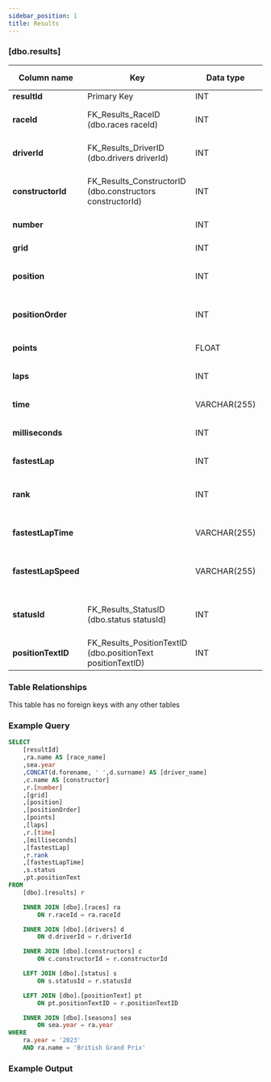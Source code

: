 ```yaml
---
sidebar_position: 1
title: Results
---
```


### [dbo.results]
| Column name | Key | Data type | Allow NULLs | Default | Description |
| ------- | ------- | ------- | ------- | ------- | ------- |
| **resultId** |  Primary Key | INT | ☐ |  |  | 
| **raceId** | FK_Results_RaceID (dbo.races raceId) | INT | ☐ | 0 | Foreign key link to races table | 
| **driverId** | FK_Results_DriverID (dbo.drivers driverId) | INT | ☐ | 0 | Foreign key link to drivers table | 
| **constructorId** | FK_Results_ConstructorID (dbo.constructors constructorId) | INT | ☐ | 0 | Foreign key link to constructors table | 
| **number** |  | INT | ☑ |  | Driver number | 
| **grid** |  | INT | ☐ | 0 | Starting grid position | 
| **position** |  | INT | ☑ |  | Official classification, if applicable | 
| **positionOrder** |  | INT | ☐ | 0 | Driver position for ordering purposes | 
| **points** |  | FLOAT | ☐ | 0 | Driver points for race | 
| **laps** |  | INT | ☐ | 0 | Number of completed laps | 
| **time** |  | VARCHAR(255) | ☑ |  | Finishing time or gap | 
| **milliseconds** |  | INT | ☑ |  | Finishing time in milliseconds | 
| **fastestLap** |  | INT | ☑ |  | Lap number of fastest lap | 
| **rank** |  | INT | ☑ | 0 | Fastest lap rank, compared to other | 
| **fastestLapTime** |  | VARCHAR(255) | ☑ |  | Fastest lap time e.g. "1:27.453" | 
| **fastestLapSpeed** |  | VARCHAR(255) | ☑ |  | Fastest lap speed (km/h) e.g. "213.874" | 
| **statusId** | FK_Results_StatusID (dbo.status statusId) | INT | ☐ | 0 | Fastest lap speed (km/h) e.g. "213.874" | 
| **positionTextID** | FK_Results_PositionTextID (dbo.positionText positionTextID) | INT | ☑ |  | Foreign Key link to positionText | 

### Table Relationships

This table has no foreign keys with any other tables

### Example Query

```sql
SELECT 
	[resultId]
    ,ra.name AS [race_name]
	,sea.year
    ,CONCAT(d.forename, ' ',d.surname) AS [driver_name]
    ,c.name AS [constructor]
    ,r.[number]
    ,[grid]
    ,[position]
    ,[positionOrder]
    ,[points]
    ,[laps]
    ,r.[time]
    ,[milliseconds]
    ,[fastestLap]
	,r.rank
    ,[fastestLapTime]
    ,s.status
    ,pt.positionText
FROM 
	[dbo].[results] r

	INNER JOIN [dbo].[races] ra
		ON r.raceId = ra.raceId

	INNER JOIN [dbo].[drivers] d 
		ON d.driverId = r.driverId

	INNER JOIN [dbo].[constructors] c
		ON c.constructorId = r.constructorId

	LEFT JOIN [dbo].[status] s 
		ON s.statusId = r.statusId

	LEFT JOIN [dbo].[positionText] pt 
		ON pt.positionTextID = r.positionTextID

	INNER JOIN [dbo].[seasons] sea
		ON sea.year = ra.year
WHERE
	ra.year = '2023'
	AND ra.name = 'British Grand Prix'
```

### Example Output